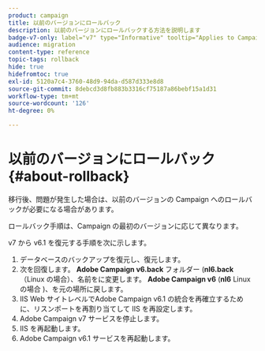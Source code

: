 ```yaml
---
product: campaign
title: 以前のバージョンにロールバック
description: 以前のバージョンにロールバックする方法を説明します
badge-v7-only: label="v7" type="Informative" tooltip="Applies to Campaign Classic v7 only"
audience: migration
content-type: reference
topic-tags: rollback
hide: true
hidefromtoc: true
exl-id: 5120a7c4-3760-48d9-94da-d587d333e8d8
source-git-commit: 8debcd3d8fb883b3316cf75187a86bebf15a1d31
workflow-type: tm+mt
source-wordcount: '126'
ht-degree: 0%

---
```


# 以前のバージョンにロールバック{#about-rollback}



移行後、問題が発生した場合は、以前のバージョンの Campaign へのロールバックが必要になる場合があります。

ロールバック手順は、Campaign の最初のバージョンに応じて異なります。

v7 から v6.1 を復元する手順を次に示します。

1. データベースのバックアップを復元し、復元します。
1. 次を回復します。 **Adobe Campaign v6.back** フォルダー (**nl6.back** （Linux の場合）、名前をに変更します。 **Adobe Campaign v6** (**nl6** Linux の場合 )、を元の場所に戻します。
1. IIS Web サイトレベルでAdobe Campaign v6.1 の統合を再確立するために、リスンポートを再割り当てして IIS を再設定します。
1. Adobe Campaign v7 サービスを停止します。
1. IIS を再起動します。
1. Adobe Campaign v6.1 サービスを再起動します。

<!--
	
## Restore to Campaign v6.02

Here is the procedure to restore a v6.02 from a v7.

1. Recover the backup of the database and restore it.
1. Recover the **Neolane v6.back** folder (**nl6.back** in Linux), rename it to **Neolane v6** (**nl6** in Linux) and restore it to its original location.
1. Re-configure IIS by re-assigning the listen ports to re-establish the integration of Adobe Campaign v6.02 at IIS Website level.
1. Stop the Adobe Campaign v6.1 service.
1. Re-start IIS.
1. Restart the Adobe Campaign v6.02 service.

## Restore to Campaign v5.11

Here is the procedure to restore a v5.11 from a v7.

1. Recover the backup of the database and restore it.
1. Recover the **Neolane v5.back** folder (**nl5.back** in Linux), rename it to **Neolane v5** (**nl5** in Linux) and restore it to its original location.
1. Re-configure IIS by re-assigning the listen ports to re-establish the integration of Neolane v5 at IIS Website level.
1. Stop the Adobe Campaign v7 service.
1. Re-start IIS.
1. Re-start the Adobe Campaign v5 service.

-->